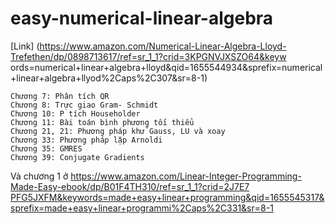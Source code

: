 # easy-numerical-linear-algebra

[Link] (https://www.amazon.com/Numerical-Linear-Algebra-Lloyd-Trefethen/dp/0898713617/ref=sr_1_1?crid=3KPGNVJXSZO64&keyw
ords=numerical+linear+algebra+lloyd&qid=1655544934&sprefix=numerical+linear+algebra+llyod%2Caps%2C307&sr=8-1)
    
    Chương 7: Phân tích QR
    Chương 8: Trực giao Gram- Schmidt
    Chương 10: P tích Householder
    Chương 11: Bài toán bình phương tối thiểu
    Chương 21, 21: Phương pháp khử Gauss, LU và xoay
    Chương 33: Phương pháp lặp Arnoldi
    Chương 35: GMRES
    Chương 39: Conjugate Gradients
    
Và chương 1 ở [ https://www.amazon.com/Linear-Integer-Programming-Made-Easy-ebook/dp/B01F4TH310/ref=sr_1_1?crid=2J7E7
              PFG5JXFM&keywords=made+easy+linear+programming&qid=1655545317&sprefix=made+easy+linear+programmi%2Caps%2C331&sr=8-1](url)
